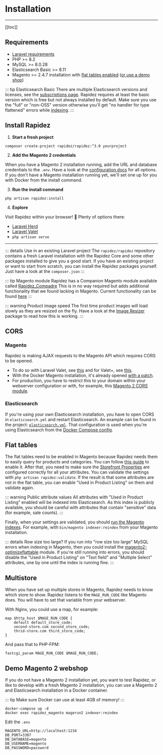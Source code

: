 # Installation

---

[[toc]]

## Requirements

- [Laravel requirements](https://laravel.com/docs/11.x/deployment#server-requirements)
- PHP >= 8.2
- MySQL >= 8.0.28
- Elasticsearch Basic >= 8.11
- Magento >= 2.4.7 installation with [flat tables enabled](#flat-tables) ([or use a demo shop](#demo-magento-2-webshop))

::: tip Elasticsearch Basic
There are multiple Elasticsearch versions and licenses, see the [subscriptions page](https://www.elastic.co/subscriptions). Rapidez requires at least the basic version which is free but not always installed by default. Make sure you use the "full" or "non-OSS" version otherwise you'll get "no handler for type flattened" errors while [indexing](indexer.md).
:::

## Install Rapidez

1. **Start a fresh project**
```
composer create-project rapidez/rapidez:^3.0 yourproject
```

2. **Add the Magento 2 credentials**

When you have a Magento 2 installation running, add the URL and database credentials to the `.env`. Have a look at the [configuration docs](configuration.md) for all options. If you don't have a Magento installation running yet, we'll set one up for you with Docker from the install command.

3. **Run the install command**

```
php artisan rapidez:install
```

4. **Explore**

Visit Rapidez within your browser! 🚀 Plenty of options there:

- [Laravel Herd](https://herd.laravel.com/)
- [Laravel Valet](https://laravel.com/docs/11.x/valet)
- `php artisan serve`

---

::: details Use in an existing Laravel project
The `rapidez/rapidez` repository contains a fresh Laravel installation with the Rapidez Core and some other packages installed to give you a good start. If you have an existing project or want to start from scratch, you can install the Rapidez packages yourself. Just have a look at the `composer.json`
:::

::: tip Magento module
Rapidez has a Companion Magento module available called [Rapidez_Compadre](https://github.com/rapidez/magento2-compadre)
This is in no way required but adds additional functionality that we found lacking in Magento.
Current functionality can be found [here](https://github.com/rapidez/magento2-compadre#current-functionality)
:::

::: warning Product image speed
The first time product images will load slowly as they are resized on the fly. Have a look at the [Image Resizer](https://github.com/rapidez/image-resizer) package to read how this is working.
:::

## CORS

### Magento

Rapidez is making AJAX requests to the Magento API which requires CORS to be opened.
- To do so with Laravel Valet, see [this](https://gist.github.com/poul-kg/b669a76fc27afcc31012aa0b0e34f738) and for Valet+, see [this](https://github.com/weprovide/valet-plus/issues/493).
- With the Docker Magento installation, it's already opened [with a patch](https://github.com/michielgerritsen/magento2-extension-integration-test/blob/master/magento/patches/cors.patch).
- For production, you have to restrict this to your domain within your webserver configuration or with, for example, this [Magento 2 CORS module](https://github.com/graycoreio/magento2-cors).

### Elasticsearch

If you're using your own Elasticsearch installation, you have to open CORS in `elasticsearch.yml` and restart Elasticsearch. An example can be found in the project: [`elasticsearch.yml`](https://github.com/rapidez/rapidez/blob/master/elasticsearch.yml). That configuration is used when you're using Elasticsearch from the [Docker Compose config](https://github.com/rapidez/rapidez/blob/master/docker-compose.yml).

## Flat tables

The flat tables need to be enabled in Magento because Rapidez needs them to easily query for products and categories. You can follow [this guide](https://docs.magento.com/user-guide/catalog/catalog-flat.html#step-1-enable-the-flat-catalog) to enable it. After that, you need to make sure the [Storefront Properties](https://docs.magento.com/user-guide/stores/attributes-product.html#storefront-properties) are configured correctly for all your attributes. You can validate the settings with `php artisan rapidez:validate`. If the result is that some attributes are not in the flat table, you can enable "Used in Product Listing" on them and validate again.

::: warning Public attribute values
All attributes with "Used in Product Listing" enabled will be indexed into Elasticsearch. As this index is publicly available, you should be careful with attributes that contain "sensitive" data (for example, sale counts).
:::

Finally, when your settings are validated, you should [run the Magento indexes](https://devdocs.magento.com/guides/v2.4/config-guide/cli/config-cli-subcommands-index.html#config-cli-subcommands-index-reindex). For example, with `bin/magento indexer:reindex` from your Magento installation.

::: details Row size too large?
If you run into "row size too large" MySQL errors when indexing in Magento, then you could install the [magento2-optimizeflattable](https://github.com/justbetter/magento2-optimizeflattable) module. If you're still running into errors, you should disable the "Used in Product Listing" on "Text field" and "Multiple Select" attributes, one by one until the index is running fine.
:::

## Multistore

When you have set up multiple stores in Magento, Rapidez needs to know which store to show. Rapidez listens to the `MAGE_RUN_CODE` like Magento does. You will have to set that variable from your webserver.

With Nginx, you could use a map, for example:

```nginx
map $http_host $MAGE_RUN_CODE {
    default default_store_code;
    second-store.com second_store_code;
    thrid-store.com third_store_code;
}
```

And pass that to PHP-FPM:
```nginx
fastcgi_param MAGE_RUN_CODE $MAGE_RUN_CODE;
```

## Demo Magento 2 webshop

If you do not have a Magento 2 installation yet, you want to test Rapidez, or like to develop with a fresh Magento 2 installation, you can use a Magento 2 and Elasticsearch installation in a Docker container.

::: tip
Make sure Docker can use at least 4GB of memory!
:::

```
docker-compose up -d
docker exec rapidez_magento magerun2 indexer:reindex
```
Edit the `.env`

```
MAGENTO_URL=http://localhost:1234
DB_PORT=3307
DB_DATABASE=magento
DB_USERNAME=magento
DB_PASSWORD=password
```